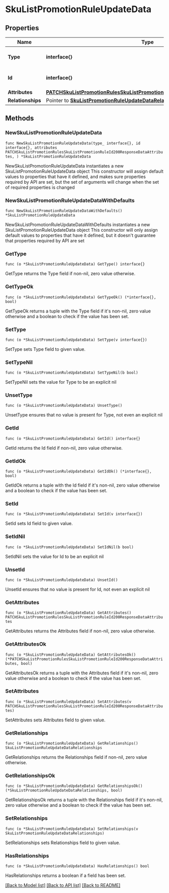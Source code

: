 # SkuListPromotionRuleUpdateData

## Properties

Name | Type | Description | Notes
------------ | ------------- | ------------- | -------------
**Type** | **interface{}** | The resource&#39;s type | 
**Id** | **interface{}** | The resource&#39;s id | 
**Attributes** | [**PATCHSkuListPromotionRulesSkuListPromotionRuleId200ResponseDataAttributes**](PATCHSkuListPromotionRulesSkuListPromotionRuleId200ResponseDataAttributes.md) |  | 
**Relationships** | Pointer to [**SkuListPromotionRuleUpdateDataRelationships**](SkuListPromotionRuleUpdateDataRelationships.md) |  | [optional] 

## Methods

### NewSkuListPromotionRuleUpdateData

`func NewSkuListPromotionRuleUpdateData(type_ interface{}, id interface{}, attributes PATCHSkuListPromotionRulesSkuListPromotionRuleId200ResponseDataAttributes, ) *SkuListPromotionRuleUpdateData`

NewSkuListPromotionRuleUpdateData instantiates a new SkuListPromotionRuleUpdateData object
This constructor will assign default values to properties that have it defined,
and makes sure properties required by API are set, but the set of arguments
will change when the set of required properties is changed

### NewSkuListPromotionRuleUpdateDataWithDefaults

`func NewSkuListPromotionRuleUpdateDataWithDefaults() *SkuListPromotionRuleUpdateData`

NewSkuListPromotionRuleUpdateDataWithDefaults instantiates a new SkuListPromotionRuleUpdateData object
This constructor will only assign default values to properties that have it defined,
but it doesn't guarantee that properties required by API are set

### GetType

`func (o *SkuListPromotionRuleUpdateData) GetType() interface{}`

GetType returns the Type field if non-nil, zero value otherwise.

### GetTypeOk

`func (o *SkuListPromotionRuleUpdateData) GetTypeOk() (*interface{}, bool)`

GetTypeOk returns a tuple with the Type field if it's non-nil, zero value otherwise
and a boolean to check if the value has been set.

### SetType

`func (o *SkuListPromotionRuleUpdateData) SetType(v interface{})`

SetType sets Type field to given value.


### SetTypeNil

`func (o *SkuListPromotionRuleUpdateData) SetTypeNil(b bool)`

 SetTypeNil sets the value for Type to be an explicit nil

### UnsetType
`func (o *SkuListPromotionRuleUpdateData) UnsetType()`

UnsetType ensures that no value is present for Type, not even an explicit nil
### GetId

`func (o *SkuListPromotionRuleUpdateData) GetId() interface{}`

GetId returns the Id field if non-nil, zero value otherwise.

### GetIdOk

`func (o *SkuListPromotionRuleUpdateData) GetIdOk() (*interface{}, bool)`

GetIdOk returns a tuple with the Id field if it's non-nil, zero value otherwise
and a boolean to check if the value has been set.

### SetId

`func (o *SkuListPromotionRuleUpdateData) SetId(v interface{})`

SetId sets Id field to given value.


### SetIdNil

`func (o *SkuListPromotionRuleUpdateData) SetIdNil(b bool)`

 SetIdNil sets the value for Id to be an explicit nil

### UnsetId
`func (o *SkuListPromotionRuleUpdateData) UnsetId()`

UnsetId ensures that no value is present for Id, not even an explicit nil
### GetAttributes

`func (o *SkuListPromotionRuleUpdateData) GetAttributes() PATCHSkuListPromotionRulesSkuListPromotionRuleId200ResponseDataAttributes`

GetAttributes returns the Attributes field if non-nil, zero value otherwise.

### GetAttributesOk

`func (o *SkuListPromotionRuleUpdateData) GetAttributesOk() (*PATCHSkuListPromotionRulesSkuListPromotionRuleId200ResponseDataAttributes, bool)`

GetAttributesOk returns a tuple with the Attributes field if it's non-nil, zero value otherwise
and a boolean to check if the value has been set.

### SetAttributes

`func (o *SkuListPromotionRuleUpdateData) SetAttributes(v PATCHSkuListPromotionRulesSkuListPromotionRuleId200ResponseDataAttributes)`

SetAttributes sets Attributes field to given value.


### GetRelationships

`func (o *SkuListPromotionRuleUpdateData) GetRelationships() SkuListPromotionRuleUpdateDataRelationships`

GetRelationships returns the Relationships field if non-nil, zero value otherwise.

### GetRelationshipsOk

`func (o *SkuListPromotionRuleUpdateData) GetRelationshipsOk() (*SkuListPromotionRuleUpdateDataRelationships, bool)`

GetRelationshipsOk returns a tuple with the Relationships field if it's non-nil, zero value otherwise
and a boolean to check if the value has been set.

### SetRelationships

`func (o *SkuListPromotionRuleUpdateData) SetRelationships(v SkuListPromotionRuleUpdateDataRelationships)`

SetRelationships sets Relationships field to given value.

### HasRelationships

`func (o *SkuListPromotionRuleUpdateData) HasRelationships() bool`

HasRelationships returns a boolean if a field has been set.


[[Back to Model list]](../README.md#documentation-for-models) [[Back to API list]](../README.md#documentation-for-api-endpoints) [[Back to README]](../README.md)


